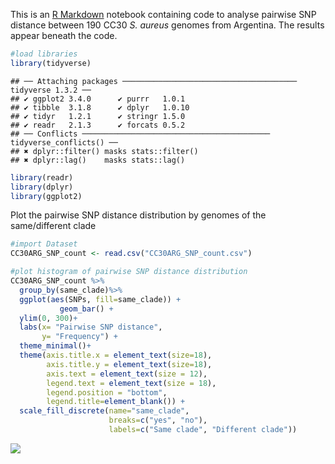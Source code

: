 This is an [R Markdown](http://rmarkdown.rstudio.com) notebook
containing code to analyse pairwise SNP distance between 190 CC30 *S.
aureus* genomes from Argentina. The results appear beneath the code.

``` r
#load libraries
library(tidyverse)
```

    ## ── Attaching packages ─────────────────────────────────────── tidyverse 1.3.2 ──
    ## ✔ ggplot2 3.4.0      ✔ purrr   1.0.1 
    ## ✔ tibble  3.1.8      ✔ dplyr   1.0.10
    ## ✔ tidyr   1.2.1      ✔ stringr 1.5.0 
    ## ✔ readr   2.1.3      ✔ forcats 0.5.2 
    ## ── Conflicts ────────────────────────────────────────── tidyverse_conflicts() ──
    ## ✖ dplyr::filter() masks stats::filter()
    ## ✖ dplyr::lag()    masks stats::lag()

``` r
library(readr)
library(dplyr)
library(ggplot2)
```

Plot the pairwise SNP distance distribution by genomes of the
same/different clade

``` r
#import Dataset
CC30ARG_SNP_count <- read.csv("CC30ARG_SNP_count.csv")

#plot histogram of pairwise SNP distance distribution
CC30ARG_SNP_count %>%
  group_by(same_clade)%>%
  ggplot(aes(SNPs, fill=same_clade)) +
           geom_bar() +
  ylim(0, 300)+
  labs(x= "Pairwise SNP distance", 
       y= "Frequency") +
  theme_minimal()+
  theme(axis.title.x = element_text(size=18), 
        axis.title.y = element_text(size=18),
        axis.text = element_text(size = 12),
        legend.text = element_text(size = 18),
        legend.position = "bottom",
        legend.title=element_blank()) +
  scale_fill_discrete(name="same_clade",
                      breaks=c("yes", "no"),
                      labels=c("Same clade", "Different clade"))
```

![](CC30ARG_SNP_count_files/figure-markdown_github/unnamed-chunk-2-1.png)
